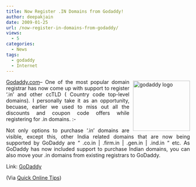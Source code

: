 ```yaml
---
title: Now Register .IN Domains from Godaddy!
author: deepakjain
date: 2009-01-25
url: /now-register-in-domains-from-godaddy/
views:
  - 5
categories:
  - News
tags:
  - godaddy
  - Internet
---
```

<a href="http://www.godaddy.com" onclick="_gaq.push(['_trackEvent', 'outbound-article', 'http://www.godaddy.com', '']);" ><img class="wp-image-51228" style="border-top-width: 0px;border-left-width: 0px;border-bottom-width: 0px;margin: 5px 0px 0px 10px;border-right-width: 0px" height="138" alt="godaddy logo" src="http://cdn.devilsworkshop.org/files/2009/01/godaddylogo.jpg" width="156" align="right" border="0" /></a> 

<p align="justify">
  <a href="http://www.godaddy.com" onclick="_gaq.push(['_trackEvent', 'outbound-article', 'http://www.godaddy.com', 'Godaddy.com']);" >Godaddy.com</a>&#8211; One of the most popular domain registrar has now come up with support to register ‘.in’ and other ccTLD ( Country code top-level domains). I personally take it as an opportunity, becuase, earlier we used to miss out all the discounts and coupon code offers while registering for .in domains. <img src="http://devilsworkshop.org/wp-includes/images/smilies/simple-smile.png" alt=":-)" class="wp-smiley" style="height: 1em; max-height: 1em;" />
</p>

<p align="justify">
  Not only options to purchase ‘.in’ domains are visible, except this, other India related domains that are now being supported by GoDaddy are “ .co.in | .firm.in | .gen.in | .ind.in “ etc. As GoDaddy has now included support to purchase Indian domains, you can also move your .in domains from existing registrars to GoDaddy.
</p>

<p align="justify">
  Link: <a href="http://www.godaddy.com" onclick="_gaq.push(['_trackEvent', 'outbound-article', 'http://www.godaddy.com', 'GoDaddy']);" >GoDaddy</a>
</p>

<p align="justify">
  (Via <a href="http://www.quickonlinetips.com/archives/2009/01/buy-in-domain-names-from-godaddy/" onclick="_gaq.push(['_trackEvent', 'outbound-article', 'http://www.quickonlinetips.com/archives/2009/01/buy-in-domain-names-from-godaddy/', 'Quick Online Tips']);" >Quick Online Tips</a>)
</p>
